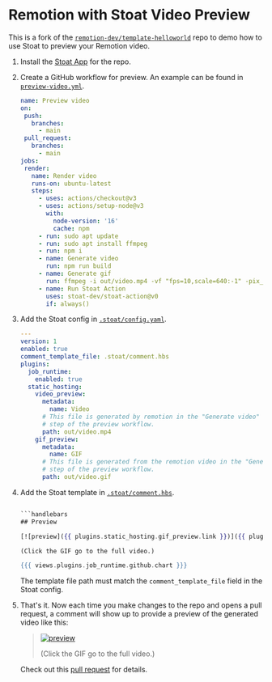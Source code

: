 # Remotion with Stoat Video Preview

This is a fork of the [`remotion-dev/template-helloworld`](https://github.com/remotion-dev/template-helloworld) repo to demo how to use Stoat to preview your Remotion video.

1. Install the [Stoat App](https://github.com/apps/stoat-app) for the repo.
2. Create a GitHub workflow for preview. An example can be found in [`preview-video.yml`](.github/workflows/preview-video.yml).

    ```yaml
    name: Preview video
    on:
     push:
       branches:
         - main
     pull_request:
       branches:
         - main
    jobs:
     render:
       name: Render video
       runs-on: ubuntu-latest
       steps:
         - uses: actions/checkout@v3
         - uses: actions/setup-node@v3
           with:
             node-version: '16'
             cache: npm
         - run: sudo apt update
         - run: sudo apt install ffmpeg
         - run: npm i
         - name: Generate video
           run: npm run build
         - name: Generate gif
           run: ffmpeg -i out/video.mp4 -vf "fps=10,scale=640:-1" -pix_fmt rgb24 out/video.gif
         - name: Run Stoat Action
           uses: stoat-dev/stoat-action@v0
           if: always()
    ```

3. Add the Stoat config in [`.stoat/config.yaml`](.stoat/config.yaml).

    ```yaml
    ---
    version: 1
    enabled: true
    comment_template_file: .stoat/comment.hbs
    plugins:
      job_runtime:
        enabled: true
      static_hosting:
        video_preview:
          metadata:
            name: Video
          # This file is generated by remotion in the "Generate video"
          # step of the preview workflow.
          path: out/video.mp4
        gif_preview:
          metadata:
            name: GIF
          # This file is generated from the remotion video in the "Generate gif"
          # step of the preview workflow.
          path: out/video.gif
    ```

4. Add the Stoat template in [`.stoat/comment.hbs`](.stoat/comment.hbs).

    ```hbs

    ```handlebars
    ## Preview

    [![preview]({{ plugins.static_hosting.gif_preview.link }})]({{ plugins.static_hosting.video_preview.link }})
    
    (Click the GIF go to the full video.)
    
    {{{ views.plugins.job_runtime.github.chart }}}
    ```
   
    The template file path must match the `comment_template_file` field in the Stoat config.

5. That's it. Now each time you make changes to the repo and opens a pull request, a comment will show up to provide a preview of the generated video like this:

    > [![preview](https://stoat-dev--example-re-cf7a--2bc0178--gif-preview.stoat.page/video.gif)](https://stoat-dev--example-re-cf7a--2bc0178--video-preview.stoat.page/video.mp4)
    >
    > (Click the GIF go to the full video.)
    
    Check out this [pull request](https://github.com/stoat-dev/example-remotion/pull/1) for details.
